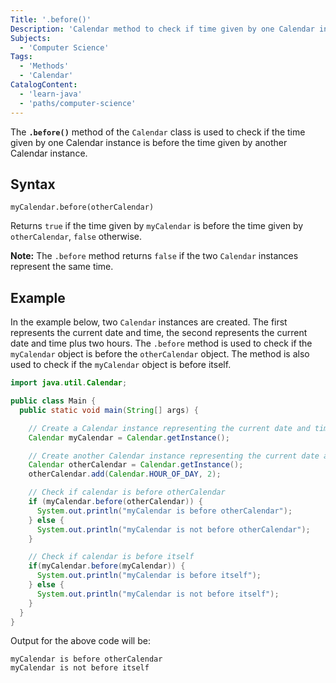 ```yaml
---
Title: '.before()'
Description: 'Calendar method to check if time given by one Calendar instance is before the time given by another Calendar instance.'
Subjects:
  - 'Computer Science'
Tags:
  - 'Methods'
  - 'Calendar'
CatalogContent:
  - 'learn-java'
  - 'paths/computer-science'
---
```


The **`.before()`** method of the `Calendar` class is used to check if the time given by one Calendar instance is before the time given by another Calendar instance.

## Syntax

```pseudo
myCalendar.before(otherCalendar)
```

Returns `true` if the time given by `myCalendar` is before the time given by `otherCalendar`, `false` otherwise.

**Note:** The `.before` method returns `false` if the two `Calendar` instances represent the same time.

## Example

In the example below, two `Calendar` instances are created. The first represents the current date and time, the second represents the current date and time plus two hours. The `.before` method is used to check if the `myCalendar` object is before the `otherCalendar` object. The method is also used to check if the `myCalendar` object is before itself.

```java
import java.util.Calendar;

public class Main {
  public static void main(String[] args) {

    // Create a Calendar instance representing the current date and time
    Calendar myCalendar = Calendar.getInstance();

    // Create another Calendar instance representing the current date and time plus two hours
    Calendar otherCalendar = Calendar.getInstance();
    otherCalendar.add(Calendar.HOUR_OF_DAY, 2);

    // Check if calendar is before otherCalendar
    if (myCalendar.before(otherCalendar)) {
      System.out.println("myCalendar is before otherCalendar");
    } else {
      System.out.println("myCalendar is not before otherCalendar");
    }

    // Check if calendar is before itself
    if(myCalendar.before(myCalendar)) {
      System.out.println("myCalendar is before itself");
    } else {
      System.out.println("myCalendar is not before itself");
    }
  }
}
```

Output for the above code will be:

```shell
myCalendar is before otherCalendar
myCalendar is not before itself
```

